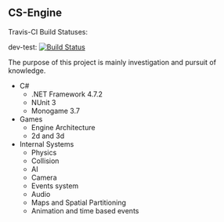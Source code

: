 ## CS-Engine

Travis-CI Build Statuses: 

dev-test: [![Build Status](https://travis-ci.org/dunkybaldy/CS-Engine.svg?branch=dev-test)](https://travis-ci.org/dunkybaldy/CS-Engine)

The purpose of this project is mainly investigation and pursuit of knowledge.
* C#
  * .NET Framework 4.7.2
  * NUnit 3
  * Monogame 3.7
* Games
  * Engine Architecture
  * 2d and 3d
* Internal Systems
  * Physics
  * Collision
  * AI
  * Camera
  * Events system
  * Audio
  * Maps and Spatial Partitioning
  * Animation and time based events
